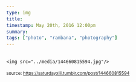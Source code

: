 ```yaml
---
type: img
title: 
timestamp: May 20th, 2016 12:00pm
summary: 
tags: ["photo", "rambana", "photography"]
---
```


                
                
                
                                                                                        <img src="../media/144660815594.jpg"/>
                                                                                
                
                
                
                
                                
<small>source: https://saturdayxiii.tumblr.com/post/144660815594</small>